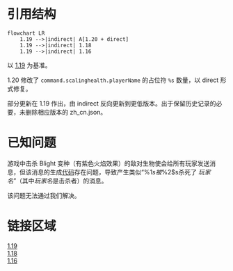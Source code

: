 # 引用结构

```mermaid
flowchart LR
    1.19 -->|indirect| A[1.20 + direct]
    1.19 -->|indirect| 1.18
    1.19 -->|indirect| 1.16
```

以 [1.19](/projects/1.19/assets/scaling-health/scalinghealth) 为基准。

1.20 修改了 `command.scalinghealth.playerName` 的占位符 `%s` 数量，以 direct 形式修复。

部分更新在 1.19 作出，由 indirect 反向更新到更低版本。出于保留历史记录的必要，未删除相应版本的 zh_cn.json。

# 已知问题

游戏中击杀 Blight 变种（有紫色火焰效果）的敌对生物使会给所有玩家发送消息，但该消息的生成[代码](https://github.com/SilentChaos512/ScalingHealth/blob/1.20/src/main/java/net/silentchaos512/scalinghealth/event/BlightHandler.java)存在问题，导致产生类似“%1$s被$%2$s杀死了 *玩家名*”（其中*玩家名*是击杀者）的消息。

该问题无法通过我们解决。

# 链接区域

[1.19](/projects/1.19/assets/scaling-health/scalinghealth)  
[1.18](/projects/1.18/assets/scaling-health/scalinghealth)  
[1.16](/projects/1.16/assets/scaling-health/scalinghealth)
 
